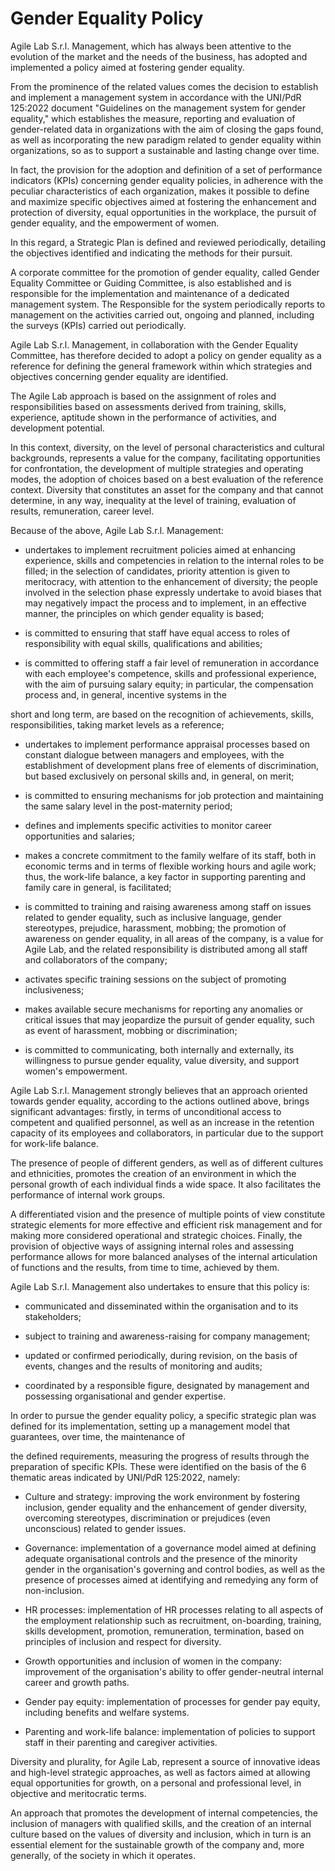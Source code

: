# Gender Equality Policy

Agile Lab S.r.l. Management, which has always been attentive to the evolution of the market and the needs of the business, has adopted and implemented a policy aimed at fostering gender equality.

From the prominence of the related values comes the decision to establish and implement a management system in accordance with the UNI/PdR 125:2022 document "Guidelines on the management system for gender equality," which establishes the measure, reporting and evaluation of gender-related data in organizations with the aim of closing the gaps found, as well as incorporating the new paradigm related to gender equality within organizations, so as to support a sustainable and lasting change over time.

In fact, the provision for the adoption and definition of a set of performance indicators (KPIs) concerning gender equality policies, in adherence with the peculiar characteristics of each organization, makes it possible to define and maximize specific objectives aimed at fostering the enhancement and protection of diversity, equal opportunities in the workplace, the pursuit of gender equality, and the empowerment of women.

In this regard, a Strategic Plan is defined and reviewed periodically, detailing the objectives identified and indicating the methods for their pursuit.

A corporate committee for the promotion of gender equality, called Gender Equality Committee or Guiding Committee, is also established and is responsible for the implementation and maintenance of a dedicated management system. The Responsible for the system periodically reports to management on the activities carried out, ongoing and planned, including the surveys (KPIs) carried out periodically.

Agile Lab S.r.l. Management, in collaboration with the Gender Equality Committee, has therefore decided to adopt a policy on gender equality as a reference for defining the general framework within which strategies and objectives concerning gender equality are identified.

The Agile Lab approach is based on the assignment of roles and responsibilities based on assessments derived from training, skills, experience, aptitude shown in the performance of activities, and development potential.

In this context, diversity, on the level of personal characteristics and cultural backgrounds, represents a value for the company, facilitating opportunities for confrontation, the development of multiple strategies and operating modes, the adoption of choices based on a best evaluation of the reference context. Diversity that constitutes an asset for the company and that cannot determine, in any way, inequality at the level of training, evaluation of results, remuneration, career level.

Because of the above, Agile Lab S.r.l. Management:

- undertakes to implement recruitment policies aimed at enhancing experience, skills and competencies in relation to the internal roles to be filled; in the selection of candidates, priority attention is given to meritocracy, with attention to the enhancement of diversity; the people involved in the selection phase expressly undertake to avoid biases that may negatively impact the process and to implement, in an effective manner, the principles on which gender equality is based;

- is committed to ensuring that staff have equal access to roles of responsibility with equal skills, qualifications and abilities;

- is committed to offering staff a fair level of remuneration in accordance with each employee's competence, skills and professional experience, with the aim of pursuing salary equity; in particular, the compensation process and, in general, incentive systems in the

short and long term, are based on the recognition of achievements, skills, responsibilities, taking market levels as a reference;

- undertakes to implement performance appraisal processes based on constant dialogue between managers and employees, with the establishment of development plans free of elements of discrimination, but based exclusively on personal skills and, in general, on merit;

- is committed to ensuring mechanisms for job protection and maintaining the same salary level in the post-maternity period;

- defines and implements specific activities to monitor career opportunities and salaries;

- makes a concrete commitment to the family welfare of its staff, both in economic terms and in terms of flexible working hours and agile work; thus, the work-life balance, a key factor in supporting parenting and family care in general, is facilitated;

- is committed to training and raising awareness among staff on issues related to gender equality, such as inclusive language, gender stereotypes, prejudice, harassment, mobbing; the promotion of awareness on gender equality, in all areas of the company, is a value for Agile Lab, and the related responsibility is distributed among all staff and collaborators of the company;

- activates specific training sessions on the subject of promoting inclusiveness;

- makes available secure mechanisms for reporting any anomalies or critical issues that may jeopardize the pursuit of gender equality, such as event of harassment, mobbing or discrimination;

- is committed to communicating, both internally and externally, its willingness to pursue gender equality, value diversity, and support women's empowerment.

Agile Lab S.r.l. Management strongly believes that an approach oriented towards gender equality, according to the actions outlined above, brings significant advantages: firstly, in terms of unconditional access to competent and qualified personnel, as well as an increase in the retention capacity of its employees and collaborators, in particular due to the support for work-life balance.

The presence of people of different genders, as well as of different cultures and ethnicities, promotes the creation of an environment in which the personal growth of each individual finds a wide space. It also facilitates the performance of internal work groups.

A differentiated vision and the presence of multiple points of view constitute strategic elements for more effective and efficient risk management and for making more considered operational and strategic choices. Finally, the provision of objective ways of assigning internal roles and assessing performance allows for more balanced analyses of the internal articulation of functions and the results, from time to time, achieved by them.

Agile Lab S.r.l. Management also undertakes to ensure that this policy is:

- communicated and disseminated within the organisation and to its stakeholders;

- subject to training and awareness-raising for company management;

- updated or confirmed periodically, during revision, on the basis of events, changes and the results of monitoring and audits;

- coordinated by a responsible figure, designated by management and possessing organisational and gender expertise.

In order to pursue the gender equality policy, a specific strategic plan was defined for its implementation, setting up a management model that guarantees, over time, the maintenance of

the defined requirements, measuring the progress of results through the preparation of specific KPIs. These were identified on the basis of the 6 thematic areas indicated by UNI/PdR 125:2022, namely:

- Culture and strategy: improving the work environment by fostering inclusion, gender equality and the enhancement of gender diversity, overcoming stereotypes, discrimination or prejudices (even unconscious) related to gender issues.

- Governance: implementation of a governance model aimed at defining adequate organisational controls and the presence of the minority gender in the organisation's governing and control bodies, as well as the presence of processes aimed at identifying and remedying any form of non-inclusion.

- HR processes: implementation of HR processes relating to all aspects of the employment relationship such as recruitment, on-boarding, training, skills development, promotion, remuneration, termination, based on principles of inclusion and respect for diversity.

- Growth opportunities and inclusion of women in the company: improvement of the organisation's ability to offer gender-neutral internal career and growth paths.

- Gender pay equity: implementation of processes for gender pay equity, including benefits and welfare systems.

- Parenting and work-life balance: implementation of policies to support staff in their parenting and caregiver activities.

Diversity and plurality, for Agile Lab, represent a source of innovative ideas and high-level strategic approaches, as well as factors aimed at allowing equal opportunities for growth, on a personal and professional level, in objective and meritocratic terms.

An approach that promotes the development of internal competencies, the inclusion of managers with qualified skills, and the creation of an internal culture based on the values of diversity and inclusion, which in turn is an essential element for the sustainable growth of the company and, more generally, of the society in which it operates.